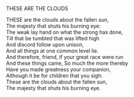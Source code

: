 THESE ARE THE CLOUDS  
  
THESE are the clouds about the fallen sun,  
The majesty that shuts his burning eye:  
The weak lay hand on what the strong has done,  
Till that be tumbled that was lifted high  
And discord follow upon unison,  
And all things at one common level lie.  
And therefore, friend, if your great race were run  
And these things came, So much the more thereby  
Have you made greatness your companion,  
Although it be for children that you sigh:  
These are the clouds about the fallen sun,  
The majesty that shuts his burning eye.  
